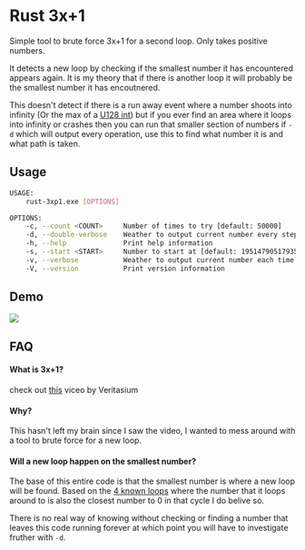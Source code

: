 
# Rust 3x+1

Simple tool to brute force 3x+1 for a second loop. Only takes positive numbers.

It detects a new loop by checking if the smallest number it has encountered appears again. It is my theory that if there is another loop it will probably be the smallest number it has encoutnered.

This doesn't detect if there is a run away event where a number shoots into infinity (Or the max of a [U128 int](https://learning-rust.github.io/docs/a8.primitive_data_types.html#u8-u16-u32-u64-u128)) but if you ever find an area where it loops into infinity or crashes then you can run that smaller section of numbers if `-d` which will output every operation, use this to find what number it is and what path is taken. 

## Usage

```bash
USAGE:
    rust-3xp1.exe [OPTIONS]

OPTIONS:
    -c, --count <COUNT>     Number of times to try [default: 50000]
    -d, --double-verbose    Weather to output current number every step of 3x+1
    -h, --help              Print help information
    -s, --start <START>     Number to start at [default: 195147905179352825856]
    -v, --verbose           Weather to output current number each time
    -V, --version           Print version information
```


## Demo

![](https://files.buymymojo.net/ussgwsivh9co.gif)
## FAQ

#### What is 3x+1?

check out [this](https://youtu.be/094y1Z2wpJg) viceo by Veritasium

#### Why?

This hasn't left my brain since I saw the video, I wanted to mess around with a tool to brute force for a new loop.

#### Will a new loop happen on the smallest number?

The base of this entire code is that the smallest number is where a new loop will be found. Based on the [4 known loops](https://en.wikipedia.org/wiki/Collatz_conjecture#Iterating_on_all_integers) where the number that it loops around to is also the closest number to 0 in that cycle I do belive so.

There is no real way of knowing without checking or finding a number that leaves this code running forever at which point you will have to investigate fruther with `-d`.
